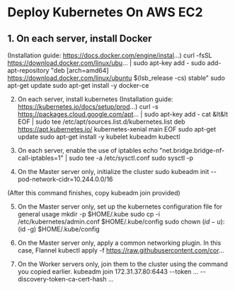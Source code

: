 # Deploy Kubernetes On AWS EC2

## 1. On each server, install Docker
(Installation guide: https://docs.docker.com/engine/instal...)
curl -fsSL https://download.docker.com/linux/ubu... | sudo apt-key add -
sudo add-apt-repository "deb [arch=amd64] https://download.docker.com/linux/ubuntu $(lsb_release -cs) stable"
sudo apt-get update
sudo apt-get install -y docker-ce

2. On each server, install kubernetes
(Installation guide: https://kubernetes.io/docs/setup/prod...)
curl -s https://packages.cloud.google.com/apt... | sudo apt-key add -
cat &lt&lt EOF | sudo tee /etc/apt/sources.list.d/kubernetes.list
deb https://apt.kubernetes.io/ kubernetes-xenial main
EOF
sudo apt-get update
sudo apt-get install -y kubelet kubeadm kubectl

3. On each server, enable the use of iptables 
echo "net.bridge.bridge-nf-call-iptables=1" | sudo tee -a /etc/sysctl.conf
sudo sysctl -p

4. On the Master server only, initialize the cluster
sudo kubeadm init --pod-network-cidr=10.244.0.0/16

(After this command finishes, copy kubeadm join provided)

5. On the Master server only, set up the kubernetes configuration file for general usage
mkdir -p $HOME/.kube
sudo cp -i /etc/kubernetes/admin.conf $HOME/.kube/config
sudo chown $(id -u):$(id -g) $HOME/.kube/config

6. On the Master server only, apply a common networking plugin. In this case, Flannel
kubectl apply -f https://raw.githubusercontent.com/cor...

7. On the Worker servers only, join them to the cluster using the command you copied earlier. 
kubeadm join 172.31.37.80:6443 --token ... --discovery-token-ca-cert-hash ...

